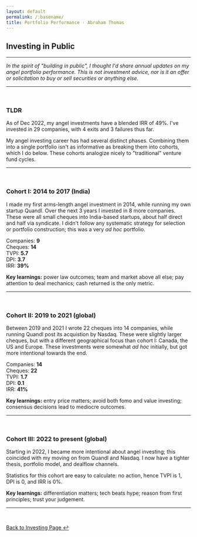 ```yaml
---
layout: default
permalink: /:basename/
title: Portfolio Performance · Abraham Thomas
---
```


## Investing in Public

----

*In the spirit of "building in public", I thought I'd share annual updates on my angel portfolio performance.  This is not investment advice, nor is it an offer or solicitation to buy or sell securities or anything else.*

---

<br/>

### TLDR

As of Dec 2022, my angel investments have a blended IRR of 49%.  I've invested in 29 companies, with 4 exits and 3 failures thus far.

My angel investing career has had several distinct phases.  Combining them into a single portfolio isn't as informative as breaking them into cohorts, which I do below.  These cohorts analogize nicely to "traditional" venture fund cycles.

----

<br/>


### Cohort I: 2014 to 2017 (India)

I made my first arms-length angel investment in 2014, while running my own startup Quandl.  Over the next 3 years I invested in 8 more companies.  These were all small cheques into India-based startups, about half direct and half via syndicate.  I didn't follow any systematic strategy for selection or portfolio construction; this was a very *ad hoc* portfolio.

Companies: **9**  
Cheques: **14**  
TVPI: **5.7**  
DPI: **3.7**  
IRR: **39%**  

**Key learnings:** power law outcomes; team and market above all else; pay attention to deal mechanics; cash returned is the only metric.

----

<br/>


### Cohort II: 2019 to 2021 (global)

Between 2019 and 2021 I wrote 22 cheques into 14 companies, while running Quandl post its acquistion by Nasdaq.  These were slightly larger cheques, but with a different geographical focus than cohort I: Canada, the US and Europe.  These investments were somewhat *ad hoc* initially, but got more intentional towards the end.

Companies: **14**  
Cheques: **22**  
TVPI: **1.7**  
DPI: **0.1**  
IRR: **41%**  

**Key learnings:** entry price matters; avoid both fomo and value investing; consensus decisions lead to mediocre outcomes.  

----

<br/>

### Cohort III: 2022 to present (global)

Starting in 2022, I became more intentional about angel investing; this coincided with my moving on from Quandl and Nasdaq.  I now have a tighter thesis, portfolio model, and dealflow channels.  

Statistics for this cohort are easy to calculate: no action, hence TVPI is 1, DPI is 0, and IRR is 0%.

**Key learnings:** differentiation matters; tech beats hype; reason from first principles; trust your judgement.

----

<br/>

[Back to Investing Page ↩](/investing)

<br/>
<br/>